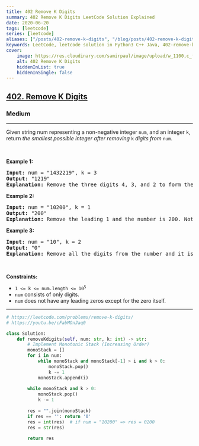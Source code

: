 ```yaml
---
title: 402 Remove K Digits
summary: 402 Remove K Digits LeetCode Solution Explained
date: 2020-06-20
tags: [leetcode]
series: [leetcode]
aliases: ["/posts/402-remove-k-digits", "/blog/posts/402-remove-k-digits", "/402-remove-k-digits"]
keywords: LeetCode, leetcode solution in Python3 C++ Java, 402-remove-k-digits solution
cover:
    image: https://res.cloudinary.com/samirpaul/image/upload/w_1100,c_fit,co_rgb:FFFFFF,l_text:Arial_70_bold:402 Remove K Digits/problem-solving.webp
    alt: 402 Remove K Digits
    hiddenInList: true
    hiddenInSingle: false
---
```



<h2><a href="https://leetcode.com/problems/remove-k-digits/">402. Remove K Digits</a></h2><h3>Medium</h3><hr><div><p>Given string num representing a non-negative integer <code>num</code>, and an integer <code>k</code>, return <em>the smallest possible integer after removing</em> <code>k</code> <em>digits from</em> <code>num</code>.</p>

<p>&nbsp;</p>
<p><strong>Example 1:</strong></p>

<pre><strong>Input:</strong> num = "1432219", k = 3
<strong>Output:</strong> "1219"
<strong>Explanation:</strong> Remove the three digits 4, 3, and 2 to form the new number 1219 which is the smallest.
</pre>

<p><strong>Example 2:</strong></p>

<pre><strong>Input:</strong> num = "10200", k = 1
<strong>Output:</strong> "200"
<strong>Explanation:</strong> Remove the leading 1 and the number is 200. Note that the output must not contain leading zeroes.
</pre>

<p><strong>Example 3:</strong></p>

<pre><strong>Input:</strong> num = "10", k = 2
<strong>Output:</strong> "0"
<strong>Explanation:</strong> Remove all the digits from the number and it is left with nothing which is 0.
</pre>

<p>&nbsp;</p>
<p><strong>Constraints:</strong></p>

<ul>
	<li><code>1 &lt;= k &lt;= num.length &lt;= 10<sup>5</sup></code></li>
	<li><code>num</code> consists of only digits.</li>
	<li><code>num</code> does not have any leading zeros except for the zero itself.</li>
</ul>
</div>

---




```python
# https://leetcode.com/problems/remove-k-digits/
# https://youtu.be/cFabMOnJaq0

class Solution:
    def removeKdigits(self, num: str, k: int) -> str:
        # Implement Monotonic Stack (Increasing Order)
        monoStack = []
        for i in num:
            while monoStack and monoStack[-1] > i and k > 0:
                monoStack.pop()
                k -= 1
            monoStack.append(i)
        
        while monoStack and k > 0:
            monoStack.pop()
            k -= 1
        
        res = "".join(monoStack)
        if res == '': return '0'
        res = int(res)  # if num = "10200" => res = 0200
        res = str(res)
        
        return res
```

